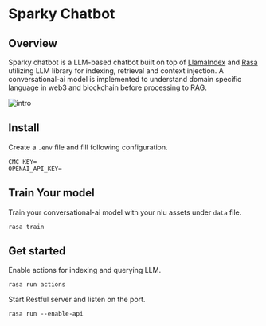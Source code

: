 # Sparky Chatbot

## Overview

Sparky chatbot is a LLM-based chatbot built on top of [LlamaIndex](https://www.llamaindex.ai/) and [Rasa ](https://github.com/RasaHQ/rasa)utilizing LLM library for indexing, retrieval and context injection. A conversational-ai model is implemented to understand domain specific language in web3 and blockchain before processing to RAG.

![intro](/Users/aolin/Projects/sparky/chatbot/intro.svg)

## Install

Create a `.env` file and fill following configuration.

```
CMC_KEY=
OPENAI_API_KEY=
```

## Train Your model

Train your conversational-ai model with your nlu assets under `data` file.

```
rasa train
```

## Get started

Enable actions for indexing and querying LLM.

```
rasa run actions
```

Start Restful server and listen on the port.

```
rasa run --enable-api
```

